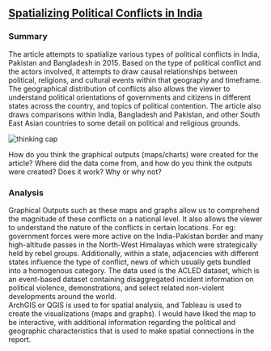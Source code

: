 ## [Spatializing Political Conflicts in India](https://acleddata.com/2016/03/03/asian-overview-2015/)
### Summary
The article attempts to spatialize various types of political conflicts in India, Pakistan and Bangladesh in 2015. Based on the type of political conflict and the actors involved, it attempts to draw causal relationships between political, religions, and cultural events within that geography and timeframe. The geographical distribution of conflicts also allows the viewer to understand political orientations of governments and citizens in different states across the country, and topics of political contention. The article also draws comparisons within India, Bangladesh and Pakistan, and other South East Asian countries to some detail on political and religious grounds. 

![thinking cap](https://user-images.githubusercontent.com/122645863/212441181-d9bce953-7baf-4dee-aff4-e7fed2957e38.png)

How do you think the graphical outputs (maps/charts) were created for the article? Where did the data come from, and how do you think the outputs were created? Does it work? Why or why not?

### Analysis
Graphical Outputs such as these maps and graphs allow us to comprehend the magnitude of these conflicts on a national level. It also allows the viewer to understand the nature of the conflicts in certain locations. For eg: government forces were more active on the India-Pakistan border and many high-altitude passes in the North-West Himalayas which were strategically held by rebel groups. Additionally, within a state, adjacencies with different states influence the type of conflict, news of which usually gets bundled into a homogenous category. 
The data used is the ACLED dataset, which is an event-based dataset containing disaggregated incident information on political violence, demonstrations, and select related non-violent developments around the world.  
ArchGIS or QGIS is used to for spatial analysis, and Tableau is used to create the visualizations (maps and graphs).
I would have liked the map to be interactive, with additional information regarding the political and geographic characteristics that is used to make spatial connections in the report. 

